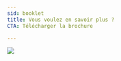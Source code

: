 ```yaml
---
sid: booklet
title: Vous voulez en savoir plus ?
CTA: Télécharger la brochure

---
```

![](/img/img_5566.jpeg)